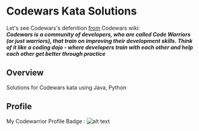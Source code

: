 # Codewars Kata Solutions
Let's  see  Codewars's  defenition  <a href="https://github.com/Codewars/codewars.com/wiki/About-Codewars">from</a>  Codewars  wiki:
<br>
<b><i>Codewars is a community of developers, who are called Code Warriors (or just warriors), that train on improving their development skills. Think of it like a coding dojo - where developers train with each other and help each other get better through practice</i></b>
<br>
## Overview
Solutions for Codewars kata using Java, Python
## Profile
My Codewarrior Profile Badge : ![alt text](https://www.codewars.com/users/meozz2109/badges/large)
